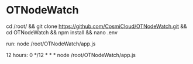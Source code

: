 # OTNodeWatch
cd /root/ && git clone https://github.com/CosmiCloud/OTNodeWatch.git && cd OTNodeWatch && npm install && nano .env

run: node /root/OTNodeWatch/app.js

12 hours: 0 */12 * * * node /root/OTNodeWatch/app.js
